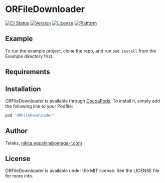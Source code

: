 # ORFileDownloader

[![CI Status](http://img.shields.io/travis/Teleks/ORFileDownloader.svg?style=flat)](https://travis-ci.org/Teleks/ORFileDownloader)
[![Version](https://img.shields.io/cocoapods/v/ORFileDownloader.svg?style=flat)](http://cocoapods.org/pods/ORFileDownloader)
[![License](https://img.shields.io/cocoapods/l/ORFileDownloader.svg?style=flat)](http://cocoapods.org/pods/ORFileDownloader)
[![Platform](https://img.shields.io/cocoapods/p/ORFileDownloader.svg?style=flat)](http://cocoapods.org/pods/ORFileDownloader)

## Example

To run the example project, clone the repo, and run `pod install` from the Example directory first.

## Requirements

## Installation

ORFileDownloader is available through [CocoaPods](http://cocoapods.org). To install
it, simply add the following line to your Podfile:

```ruby
pod 'ORFileDownloader'
```

## Author

Teleks, nikita.egoshin@omega-r.com

## License

ORFileDownloader is available under the MIT license. See the LICENSE file for more info.
